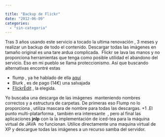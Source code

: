 ```yaml
---

title: "Backup de Flickr"
date: "2012-06-09"
categories: 
  - "sin-categoria"
---
```


Tras 3 años usando este servicio a tocado la ultima renovación , 3 meses y realizar un backup de todo el contenido. Descargar todas las imágenes en tamaño original es una tare ardua complicada.  Flickr se lava las manos y no proporciona herramientas que tenga como posible utilidad el abandono del servicio. Eso en mi pueblo se llama proteccionismo. Así que buscando alternativas encontré estas

- flump , ya he hablado de ella [aquí](https://luispuente.net/2011/07/flump/ "Flump descargando Flicker ")
- Blurk , es de pago (14€) una salvajada
- [FlickrEdit](https://sunkencity.org/flickredit "flickredit") , la elegida.

Yo buscaba una descarga de las imágenes  manteniendo nombres correctos y a estructura de carpetas. De primeras eso Flump no lo proporciona , utiliza mascara de nombre para todas las descargas. +1 .El punto multi-platarforma , también era interesante  , pero al final las aplicaciones **jnlp** con la la implementación de iced-tea para la máquina virtual de JAVA  no funcionan. Utilice directamente una maquina virtual de XP y descargue todas las imágenes a un recurso samba del servidor.
